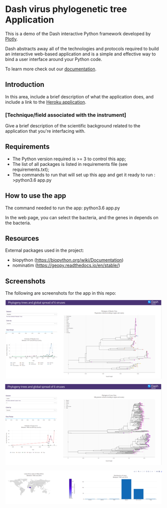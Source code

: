 # Dash virus phylogenetic tree Application

This is a demo of the Dash interactive Python framework developed by [Plotly](https://plot.ly/).

Dash abstracts away all of the technologies and protocols required to build an interactive web-based application and is a simple and effective way to bind a user interface around your Python code.

To learn more check out our [documentation](https://plot.ly/dash).

## Introduction
In this area, include a brief description of what the application does, and include a link to the [Heroku application](https://dash-phylogeny.herokuapp.com/).

### [Technique/field associated with the instrument]
Give a brief description of the scientific background related to the application that you're interfacing with.

## Requirements
- The Python version required is >= 3 to control this app;
- The list of all packages is listed in requirements file (see requirements.txt);
- The commands to run that will set up this app and get it ready to run : >python3.6 app.py

## How to use the app
The command needed to run the app:
python3.6 app.py

In the web page, you can select the bacteria, and the genes in depends on the bacteria.


## Resources

External packages used in the project:
- biopython (https://biopython.org/wiki/Documentation)
- nominatim (https://geopy.readthedocs.io/en/stable/)

## Screenshots
The following are screenshots for the app in this repo:

![Screenshot1](images/Screenshot1.png)

![Screenshot2](images/Screenshot2.png)

![Screenshot3](images/Screenshot3.png)

